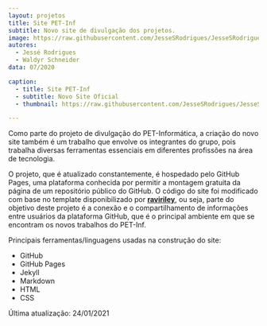 ```yaml
---
layout: projetos
title: Site PET-Inf
subtitle: Novo site de divulgação dos projetos.
image: https://raw.githubusercontent.com/JesseSRodrigues/JesseSRodrigues.github.io/master/assets/img/Tela_Site2.jpg
autores:
  - Jessé Rodrigues
  - Waldyr Schneider
data: 07/2020

caption:
  - title: Site PET-Inf
  - subtitle: Novo Site Oficial
  - thumbnail: https://raw.githubusercontent.com/JesseSRodrigues/JesseSRodrigues.github.io/master/assets/img/capa-site.png

---
```

Como parte do projeto de divulgação do PET-Informática, a criação do novo site também é um trabalho que envolve os integrantes do grupo, pois trabalha diversas ferramentas essenciais em diferentes profissões na área de tecnologia.

O projeto, que é atualizado constantemente, é hospedado pelo GitHub Pages, uma plataforma conhecida por permitir a montagem gratuita da página de um repositório público do GitHub. O código do site foi modificado com base no template disponibilizado por <a href="https://github.com/raviriley/agency-jekyll-theme" target="_blank"><b>raviriley</b></a>, ou seja, parte do objetivo deste projeto é a conexão e o compartilhamento de informações entre usuários da plataforma GitHub, que é o principal ambiente em que se encontram os novos trabalhos do PET-Inf.
      
Principais ferramentas/linguagens usadas na construção do site:

* GitHub
* GitHub Pages
* Jekyll
* Markdown
* HTML
* CSS

Última atualização: 24/01/2021